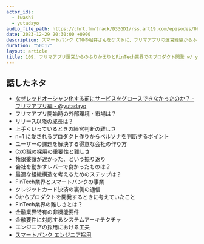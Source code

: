 ```yaml
---
actor_ids:
  - iwashi
  - yutadayo
audio_file_path: https://chrt.fm/track/D33GD1/rss.art19.com/episodes/0b8aa7bd-6c68-47d4-a456-843e6d4482e7.mp3
date: 2023-12-29 20:30:00 +0900
description: スマートバンク CTOの堀井さんをゲストに、フリマアプリの運営経験からふりかえり、FinTech業界、スマートバンク社でのプロダクト開発などについて語っていただきました。
duration: "50:17"
layout: article
title: 109. フリマアプリ運営からのふりかえりとFinTech業界でのプロダクト開発 w/ yutadayo
---
```


## 話したネタ

- [なぜレッドオーシャン化する前にサービスをグロースできなかったのか？ - フリマアプリ編 - @yutadayo](https://speakerdeck.com/yutadayo/cto-night-and-day-2023) 
- フリマアプリ開始時の外部環境・市場は？
- リリース以降の成長は？
- 上手くいっているときの経営判断の難しさ
- n=1 に愛されるプロダクト作りからペルソナを判断するポイント
- ユーザーの課題を解決する得意な会社の作り方
- CxO職の採用の重要性と難しさ
- 権限委譲が遅かった、という振り返り
- 会社を動かすレバーで良かったものは？
- 最適な組織構造を考えるためのステップは？
- FinTech業界とスマートバンクの事業
- クレジットカード決済の裏側の通信
- 0からプロダクトを開発するときに考えていたこと
- FinTech業界の難しさとは？
- 金融業界特有の非機能要件
- 金融要件に対応するシステムアーキテクチャ
- エンジニアの採用における工夫
- [スマートバンク エンジニア採用](https://smartbank.co.jp/recruit/engineer-summary)
